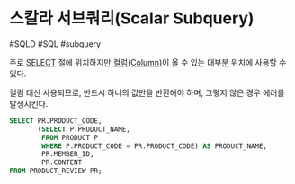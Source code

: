 # 스칼라 서브쿼리(Scalar Subquery)

#SQLD #SQL #subquery 

주로 [SELECT](../DML/SELECT.md) 절에 위치하지만 [컬럼(Column)](../테이블/컬럼(Column).md)이 올 수 있는 대부분 위치에 사용할 수 있다.

컬럼 대신 사용되므로, 반드시 하나의 값만을 반환해야 하며, 그렇지 않은 경우 에러를 발생시킨다.

```SQL
SELECT PR.PRODUCT_CODE,
	   (SELECT P.PRODUCT_NAME,
		FROM PRODUCT P
		WHERE P.PRODUCT_CODE = PR.PRODUCT_CODE) AS PRODUCT_NAME,
		PR.MEMBER_ID,
		PR.CONTENT
FROM PRODUCT_REVIEW PR;
```
